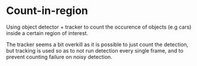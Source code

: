 # Count-in-region

Using object detector + tracker to count the occurence of objects (e.g cars) inside a certain region of interest. 

The tracker seems a bit overkill as it is possible to just count the detection, but tracking is used so as to not run detection every single frame, and to prevent counting failure on noisy detection.
